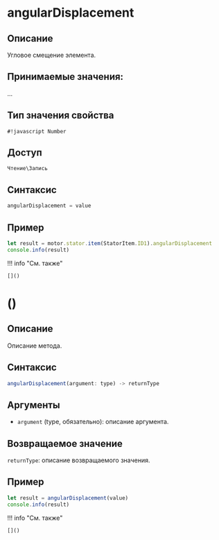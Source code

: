 # angularDisplacement

## Описание
Угловое смещение элемента.

## Принимаемые значения:
...

## Тип значения свойства
`#!javascript Number`

## Доступ
`Чтение\Запись`

## Синтаксис
```javascript
angularDisplacement = value
```

## Пример
```javascript linenums="1"
let result = motor.stator.item(StatorItem.ID1).angularDisplacement
console.info(result)
```

!!! info "См. также"

    []()


# ()

## Описание
Описание метода.

## Синтаксис
```javascript
angularDisplacement(argument: type) -> returnType
```

## Аргументы
- `argument` (type, обязательно): описание аргумента.

## Возвращаемое значение
`returnType`: описание возвращаемого значения.

## Пример
```javascript linenums="1"
let result = angularDisplacement(value)
console.info(result)
```

!!! info "См. также"

    []()

